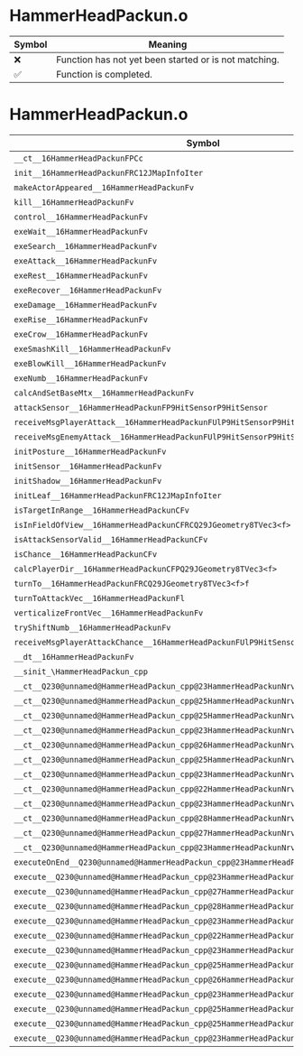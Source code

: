 # HammerHeadPackun.o
| Symbol | Meaning 
| ------------- | ------------- 
| :x: | Function has not yet been started or is not matching. 
| :white_check_mark: | Function is completed. 


# HammerHeadPackun.o
| Symbol | Decompiled? |
| ------------- | ------------- |
| `__ct__16HammerHeadPackunFPCc` | :x: |
| `init__16HammerHeadPackunFRC12JMapInfoIter` | :x: |
| `makeActorAppeared__16HammerHeadPackunFv` | :x: |
| `kill__16HammerHeadPackunFv` | :x: |
| `control__16HammerHeadPackunFv` | :x: |
| `exeWait__16HammerHeadPackunFv` | :x: |
| `exeSearch__16HammerHeadPackunFv` | :x: |
| `exeAttack__16HammerHeadPackunFv` | :x: |
| `exeRest__16HammerHeadPackunFv` | :x: |
| `exeRecover__16HammerHeadPackunFv` | :x: |
| `exeDamage__16HammerHeadPackunFv` | :x: |
| `exeRise__16HammerHeadPackunFv` | :x: |
| `exeCrow__16HammerHeadPackunFv` | :x: |
| `exeSmashKill__16HammerHeadPackunFv` | :x: |
| `exeBlowKill__16HammerHeadPackunFv` | :x: |
| `exeNumb__16HammerHeadPackunFv` | :x: |
| `calcAndSetBaseMtx__16HammerHeadPackunFv` | :x: |
| `attackSensor__16HammerHeadPackunFP9HitSensorP9HitSensor` | :x: |
| `receiveMsgPlayerAttack__16HammerHeadPackunFUlP9HitSensorP9HitSensor` | :x: |
| `receiveMsgEnemyAttack__16HammerHeadPackunFUlP9HitSensorP9HitSensor` | :x: |
| `initPosture__16HammerHeadPackunFv` | :x: |
| `initSensor__16HammerHeadPackunFv` | :x: |
| `initShadow__16HammerHeadPackunFv` | :x: |
| `initLeaf__16HammerHeadPackunFRC12JMapInfoIter` | :x: |
| `isTargetInRange__16HammerHeadPackunCFv` | :x: |
| `isInFieldOfView__16HammerHeadPackunCFRCQ29JGeometry8TVec3<f>` | :x: |
| `isAttackSensorValid__16HammerHeadPackunCFv` | :x: |
| `isChance__16HammerHeadPackunCFv` | :x: |
| `calcPlayerDir__16HammerHeadPackunCFPQ29JGeometry8TVec3<f>` | :x: |
| `turnTo__16HammerHeadPackunFRCQ29JGeometry8TVec3<f>f` | :x: |
| `turnToAttackVec__16HammerHeadPackunFl` | :x: |
| `verticalizeFrontVec__16HammerHeadPackunFv` | :x: |
| `tryShiftNumb__16HammerHeadPackunFv` | :x: |
| `receiveMsgPlayerAttackChance__16HammerHeadPackunFUlP9HitSensorP9HitSensor` | :x: |
| `__dt__16HammerHeadPackunFv` | :x: |
| `__sinit_\HammerHeadPackun_cpp` | :x: |
| `__ct__Q230@unnamed@HammerHeadPackun_cpp@23HammerHeadPackunNrvWaitFv` | :x: |
| `__ct__Q230@unnamed@HammerHeadPackun_cpp@25HammerHeadPackunNrvSearchFv` | :x: |
| `__ct__Q230@unnamed@HammerHeadPackun_cpp@25HammerHeadPackunNrvAttackFv` | :x: |
| `__ct__Q230@unnamed@HammerHeadPackun_cpp@23HammerHeadPackunNrvRestFv` | :x: |
| `__ct__Q230@unnamed@HammerHeadPackun_cpp@26HammerHeadPackunNrvRecoverFv` | :x: |
| `__ct__Q230@unnamed@HammerHeadPackun_cpp@25HammerHeadPackunNrvDamageFv` | :x: |
| `__ct__Q230@unnamed@HammerHeadPackun_cpp@23HammerHeadPackunNrvRiseFv` | :x: |
| `__ct__Q230@unnamed@HammerHeadPackun_cpp@22HammerHeadPackunNrvHitFv` | :x: |
| `__ct__Q230@unnamed@HammerHeadPackun_cpp@23HammerHeadPackunNrvCrowFv` | :x: |
| `__ct__Q230@unnamed@HammerHeadPackun_cpp@28HammerHeadPackunNrvSmashKillFv` | :x: |
| `__ct__Q230@unnamed@HammerHeadPackun_cpp@27HammerHeadPackunNrvBlowKillFv` | :x: |
| `__ct__Q230@unnamed@HammerHeadPackun_cpp@23HammerHeadPackunNrvNumbFv` | :x: |
| `executeOnEnd__Q230@unnamed@HammerHeadPackun_cpp@23HammerHeadPackunNrvNumbCFP5Spine` | :x: |
| `execute__Q230@unnamed@HammerHeadPackun_cpp@23HammerHeadPackunNrvNumbCFP5Spine` | :x: |
| `execute__Q230@unnamed@HammerHeadPackun_cpp@27HammerHeadPackunNrvBlowKillCFP5Spine` | :x: |
| `execute__Q230@unnamed@HammerHeadPackun_cpp@28HammerHeadPackunNrvSmashKillCFP5Spine` | :x: |
| `execute__Q230@unnamed@HammerHeadPackun_cpp@23HammerHeadPackunNrvCrowCFP5Spine` | :x: |
| `execute__Q230@unnamed@HammerHeadPackun_cpp@22HammerHeadPackunNrvHitCFP5Spine` | :x: |
| `execute__Q230@unnamed@HammerHeadPackun_cpp@23HammerHeadPackunNrvRiseCFP5Spine` | :x: |
| `execute__Q230@unnamed@HammerHeadPackun_cpp@25HammerHeadPackunNrvDamageCFP5Spine` | :x: |
| `execute__Q230@unnamed@HammerHeadPackun_cpp@26HammerHeadPackunNrvRecoverCFP5Spine` | :x: |
| `execute__Q230@unnamed@HammerHeadPackun_cpp@23HammerHeadPackunNrvRestCFP5Spine` | :x: |
| `execute__Q230@unnamed@HammerHeadPackun_cpp@25HammerHeadPackunNrvAttackCFP5Spine` | :x: |
| `execute__Q230@unnamed@HammerHeadPackun_cpp@25HammerHeadPackunNrvSearchCFP5Spine` | :x: |
| `execute__Q230@unnamed@HammerHeadPackun_cpp@23HammerHeadPackunNrvWaitCFP5Spine` | :x: |
